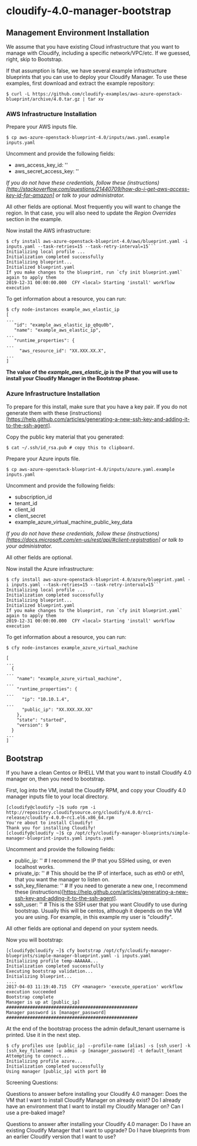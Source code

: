 # cloudify-4.0-manager-bootstrap

## Management Environment Installation

We assume that you have existing Cloud infrastructure that you want to manage with Cloudify, including a specific network/VPC/etc. If we guessed, right, skip to Bootstrap.

If that assumption is false, we have several example infrastructure blueprints that you can use to deploy your Cloudify Manager. To use these examples, first download and extract the example repository:

```shell
$ curl -L https://github.com/cloudify-examples/aws-azure-openstack-blueprint/archive/4.0.tar.gz | tar xv
```

### AWS Infrastructure Installation

Prepare your AWS inputs file.

```shell
$ cp aws-azure-openstack-blueprint-4.0/inputs/aws.yaml.example inputs.yaml
```

Uncomment and provide the following fields:

- aws_access_key_id: ''
- aws_secret_access_key: ''

_If you do not have these credentials, follow these (instructions)[http://stackoverflow.com/questions/21440709/how-do-i-get-aws-access-key-id-for-amazon] or talk to your administrator._

All other fields are optional. Most frequently you will want to change the region. In that case, you will also need to update the *Region Overrides* section in the example.

Now install the AWS infrastructure:

```shell
$ cfy install aws-azure-openstack-blueprint-4.0/aws/blueprint.yaml -i inputs.yaml --task-retries=15 --task-retry-interval=15```
Initializing local profile ...
Initialization completed successfully
Initializing blueprint...
Initialized blueprint.yaml
If you make changes to the blueprint, run `cfy init blueprint.yaml` again to apply them
2019-12-31 00:00:00.000  CFY <local> Starting 'install' workflow execution
```

To get information about a resource, you can run:

```shell
$ cfy node-instances example_aws_elastic_ip
[
...
   "id": "example_aws_elastic_ip_q0qu0b",
   "name": "example_aws_elastic_ip",
...
   "runtime_properties": {
...
     "aws_resource_id": "XX.XXX.XX.X",
...
]
```

**The value of the _example_aws_elastic_ip_ is the IP that you will use to install your Cloudify Manager in the Bootstrap phase.**


### Azure Infrastructure Installation

To prepare for this install, make sure that you have a key pair. If you do not generate them with these (instructions)[https://help.github.com/articles/generating-a-new-ssh-key-and-adding-it-to-the-ssh-agent].

Copy the public key material that you generated:

```shell
$ cat ~/.ssh/id_rsa.pub # copy this to clipboard.
```

Prepare your Azure inputs file.

```shell
$ cp aws-azure-openstack-blueprint-4.0/inputs/azure.yaml.example inputs.yaml
```

Uncomment and provide the following fields:

- subscription_id
- tenant_id
- client_id
- client_secret
- example_azure_virtual_machine_public_key_data

_If you do not have these credentials, follow these (instructions)[https://docs.microsoft.com/en-us/rest/api/#client-registration] or talk to your administrator._

All other fields are optional.

Now install the Azure infrastructure:

```shell
$ cfy install aws-azure-openstack-blueprint-4.0/azure/blueprint.yaml -i inputs.yaml --task-retries=15 --task-retry-interval=15```
Initializing local profile ...
Initialization completed successfully
Initializing blueprint...
Initialized blueprint.yaml
If you make changes to the blueprint, run `cfy init blueprint.yaml` again to apply them
2019-12-31 00:00:00.000  CFY <local> Starting 'install' workflow execution
```

To get information about a resource, you can run:

```shell
$ cfy node-instances example_azure_virtual_machine

[
...
  {
...
    "name": "example_azure_virtual_machine",
...
    "runtime_properties": {
...
      "ip": "10.10.1.4",
...
      "public_ip": "XX.XXX.XX.XX"
    },
    "state": "started",
    "version": 9
  }
...
]
```


## Bootstrap

If you have a clean Centos or RHELL VM that you want to install Cloudify 4.0 manager on, then you need to bootstrap.

First, log into the VM, install the Cloudify RPM, and copy your Cloudify 4.0 manager inputs file to your local directory.

```shell
[cloudify@cloudify ~]$ sudo rpm -i http://repository.cloudifysource.org/cloudify/4.0.0/rc1-release/cloudify-4.0.0~rc1.el6.x86_64.rpm
You're about to install Cloudify!
Thank you for installing Cloudify!
[cloudify@cloudify ~]$ cp /opt/cfy/cloudify-manager-blueprints/simple-manager-blueprint-inputs.yaml inputs.yaml
```

Uncomment and provide the following fields:

- public_ip: '' # I recommend the IP that you SSHed using, or even localhost works.
- private_ip: '' # This should be the IP of interface, such as eth0 or eth1, that you want the manager to listen on.
- ssh_key_filename: '' # If you need to generate a new one, I recommend these (instructions)[https://help.github.com/articles/generating-a-new-ssh-key-and-adding-it-to-the-ssh-agent].
- ssh_user: '' # This is the SSH user that you want Cloudify to use during bootstrap. Usually this will be centos, although it depends on the VM you are using. For example, in this example my user is "cloudify".

All other fields are optional and depend on your system needs.

Now you will bootstrap:

```shell
[cloudify@cloudify ~]$ cfy bootstrap /opt/cfy/cloudify-manager-blueprints/simple-manager-blueprint.yaml -i inputs.yaml
Initializing profile temp-AAAAAA...
Initialization completed successfully
Executing bootstrap validation...
Initializing blueprint...
....
2017-04-03 11:19:40.715  CFY <manager> 'execute_operation' workflow execution succeeded
Bootstrap complete
Manager is up at [public_ip]
##################################################
Manager password is [manager_password]
##################################################
```

At the end of the bootstrap process the admin default_tenant username is printed. Use it in the next step.

```shell
$ cfy profiles use [public_ip] --profile-name [alias] -s [ssh_user] -k [ssh_key_filename] -u admin -p [manager_password] -t default_tenant
Attempting to connect...
Initializing profile azure...
Initialization completed successfully
Using manager [public_ip] with port 80
```


















Screening Questions:

Questions to answer before installing your Cloudify 4.0 manager:
Does the VM that I want to install Cloudify Manager on already exist?
Do I already have an environment that I want to install my Cloudify Manager on?
Can I use a pre-baked image?

Questions to answer after installing your Cloudify 4.0 manager:
Do I have an existing Cloudify Manager that I want to upgrade?
Do I have blueprints from an earlier Cloudify version that I want to use?
